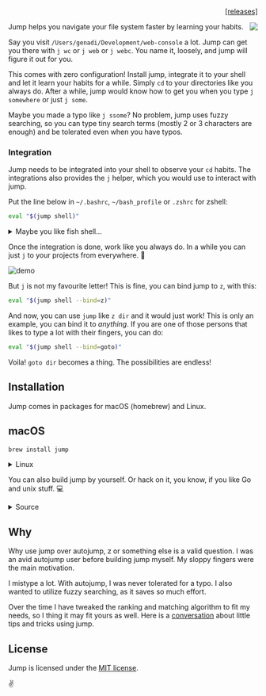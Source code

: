 <p align="right">
  <a href="https://github.com/gsamokovarov/jump/releases">[releases]</a>
</p>

<img align="right" src="https://github.com/gsamokovarov/jump/raw/master/assets/logo-light.png">

Jump helps you navigate your file system faster by learning your
habits.

Say you visit `/Users/genadi/Development/web-console` a lot. Jump can
get you there with `j wc` or `j web` or `j webc`. You name it,
loosely, and jump will figure it out for you.

This comes with zero configuration! Install jump, integrate it to your shell
and let it learn your habits for a while. Simply `cd` to your directories like
you always do. After a while, jump would know how to get you when you type
`j somewhere` or just `j some`.

Maybe you made a typo like `j ssome`? No problem, jump uses fuzzy
searching, so you can type tiny search terms (mostly 2 or 3 characters
are enough) and be tolerated even when you have typos.

### Integration

Jump needs to be integrated into your shell to observe your `cd` habits. The
integrations also provides the `j` helper, which you would use to interact with
jump.

Put the line below in `~/.bashrc`,  `~/bash_profile` or `.zshrc` for
zshell:

```bash
eval "$(jump shell)"
```

<details>
<summary>Maybe you like fish shell...</summary>
Put the line below in `~/.config/fish/config.fish` for fish shell:

```fish
status --is-interactive; and . (jump shell | psub)
```
</details>

Once the integration is done, work like you always do. In a while you
can just `j` to your projects from everywhere. 👀

![demo](https://raw.githubusercontent.com/gsamokovarov/jump/master/assets/demo.gif)

But `j` is not my favourite letter! This is fine, you can bind jump to `z`,
with this:

```bash
eval "$(jump shell --bind=z)"
```

And now, you can use `jump` like `z dir` and it would just work! This is only
an example, you can bind it to _anything_. If you are one of those persons that
likes to type a lot with their fingers, you can do:

```bash
eval "$(jump shell --bind=goto)"
```

Voila! `goto dir` becomes a thing. The possibilities are endless!

## Installation

Jump comes in packages for macOS (homebrew) and Linux.

## macOS

```bash
brew install jump
```

<details>
<summary>Linux</summary>
### Ubuntu/Debian

```bash
wget https://github.com/gsamokovarov/jump/releases/download/v0.10.0/jump_0.10.0_amd64.deb
sudo dpkg -i jump_0.10.0_amd64.deb
```

### Red Hat/Fedora

```bash
wget https://github.com/gsamokovarov/jump/releases/download/v0.10.0/jump-0.10.0-1.x86_64.rpm
sudo rpm -i jump-0.10.0-1.x86_64.rpm
```
</details>

You can also build jump by yourself. Or hack on it, you know, if you like Go
and unix stuff. 💻

<details>
<summary>Source</summary>
You need a working [Go workspace].

```bash
go get github.com/gsamokovarov/jump
git clone https://github.com/gsamokovarov/jump
cd jump
make
mv jump ~/bin # Or /usr/local/bin, if ~/bin isn't in $PATH.
```
</details>

## Why

Why use jump over autojump, z or something else is a valid question. I was an
avid autojump user before building jump myself. My sloppy fingers were the main
motivation.

I mistype a lot. With autojump, I was never tolerated for a typo. I also wanted
to utilize fuzzy searching, as it saves so much effort.

Over the time I have tweaked the ranking and matching algorithm to fit my
needs, so I thing it may fit yours as well. Here is a [conversation] about
little tips and tricks using jump.

## License

Jump is licensed under the [MIT license].

✌️

[man]: http://gsamokovarov.com/jump
[Go workspace]: https://golang.org/doc/code.html#Workspaces
[conversation]: https://twitter.com/hkdobrev/status/838398833419767808
[MIT license]: https://github.com/gsamokovarov/jump/blob/master/LICENSE.txt
